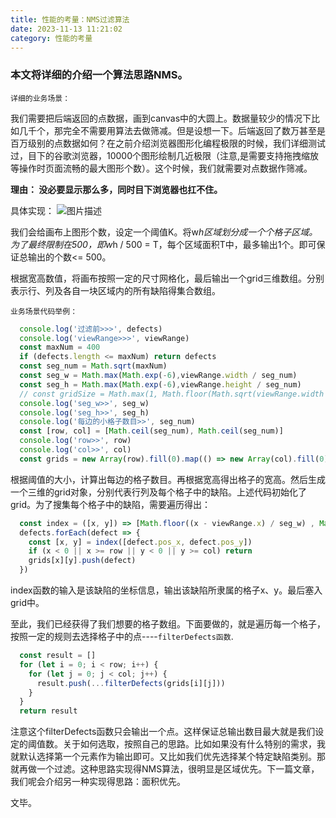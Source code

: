 ```yaml
---
title: 性能的考量：NMS过滤算法
date: 2023-11-13 11:21:02
category: 性能的考量
---
```


### 本文将详细的介绍一个算法思路NMS。

`详细的业务场景：`

我们需要把后端返回的点数据，画到canvas中的大圆上。数据量较少的情况下比如几千个，那完全不需要用算法去做筛减。但是设想一下。后端返回了数万甚至是百万级别的点数据如何？在之前介绍浏览器图形化编程极限的时候，我们详细测试过，目下的谷歌浏览器，10000个图形绘制几近极限（注意,是需要支持拖拽缩放等操作时页面流畅的最大图形个数）。这个时候，我们就需要对点数据作筛减。

**理由： 没必要显示那么多，同时目下浏览器也扛不住。**

具体实现：
<img src="/img/性能考量nms.jpg" alt="图片描述">

我们会给画布上图形个数，设定一个阈值K。将w*h区域划分成一个个格子区域。为了最终限制在500，即w*h / 500 = T，每个区域面积T中，最多输出1个。即可保证总输出的个数<= 500。

根据宽高数值，将画布按照一定的尺寸网格化，最后输出一个grid三维数组。分别表示行、列及各自一块区域内的所有缺陷得集合数组。

`业务场景代码举例：`
```javascript
  console.log('过滤前>>>', defects)
  console.log('viewRange>>>', viewRange)
  const maxNum = 400
  if (defects.length <= maxNum) return defects
  const seg_num = Math.sqrt(maxNum)
  const seg_w = Math.max(Math.exp(-6),viewRange.width / seg_num)
  const seg_h = Math.max(Math.exp(-6),viewRange.height / seg_num)
  // const gridSize = Math.max(1, Math.floor(Math.sqrt(viewRange.width * viewRange.height / maxNum)))
  console.log('seg_w>>', seg_w)
  console.log('seg_h>>', seg_h)
  console.log('每边的小格子数目>>', seg_num)
  const [row, col] = [Math.ceil(seg_num), Math.ceil(seg_num)]
  console.log('row>>', row)
  console.log('col>>', col)
  const grids = new Array(row).fill(0).map(() => new Array(col).fill(0).map(() => []))
```

根据阈值的大小，计算出每边的格子数目。再根据宽高得出格子的宽高。然后生成一个三维的grid对象，分别代表行列及每个格子中的缺陷。上述代码初始化了grid。为了搜集每个格子中的缺陷，需要遍历得出：
```javascript
  const index = ([x, y]) => [Math.floor((x - viewRange.x) / seg_w) , Math.floor((y - viewRange.y) / seg_h)]
  defects.forEach(defect => {
    const [x, y] = index([defect.pos_x, defect.pos_y])
    if (x < 0 || x >= row || y < 0 || y >= col) return
    grids[x][y].push(defect)
  })
```

index函数的输入是该缺陷的坐标信息，输出该缺陷所隶属的格子x、y。最后塞入grid中。

至此，我们已经获得了我们想要的格子数组。下面要做的，就是遍历每一个格子，按照一定的规则去选择格子中的点----`filterDefects函数`.

```javascript
  const result = []
  for (let i = 0; i < row; i++) {
    for (let j = 0; j < col; j++) {
      result.push(...filterDefects(grids[i][j]))
    }
  }
  return result
```
注意这个filterDefects函数只会输出一个点。这样保证总输出数目最大就是我们设定的阈值数。关于如何选取，按照自己的思路。比如如果没有什么特别的需求，我就默认选择第一个元素作为输出即可。又比如我们优先选择某个特定缺陷类别。那就再做一个过滤。这种思路实现得NMS算法，很明显是区域优先。下一篇文章，我们呢会介绍另一种实现得思路：面积优先。

文毕。


